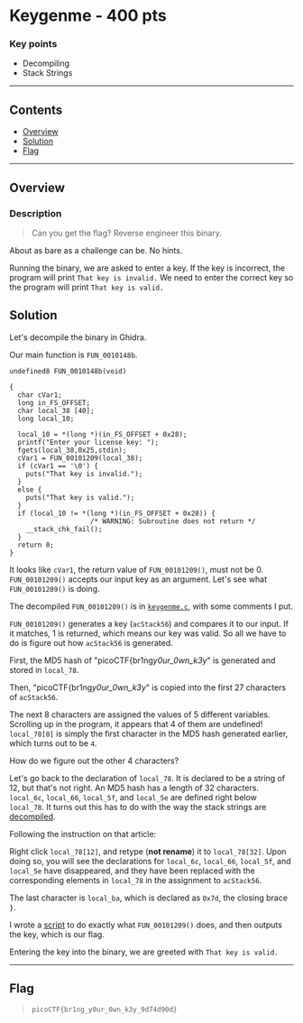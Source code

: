# **Keygenme - 400 pts**

### Key points

- Decompiling
- Stack Strings

---

## **Contents**

- [Overview](#overview)
- [Solution](#solution)
- [Flag](#flag)

---

## Overview

### Description

> Can you get the flag? Reverse engineer this binary.

About as bare as a challenge can be. No hints.

Running the binary, we are asked to enter a key. If the key is incorrect, the program will print `That key is invalid.` We need to enter the correct key so the program will print `That key is valid.`

## Solution

Let's decompile the binary in Ghidra.

Our main function is `FUN_0010148b`.

```
undefined8 FUN_0010148b(void)

{
  char cVar1;
  long in_FS_OFFSET;
  char local_38 [40];
  long local_10;

  local_10 = *(long *)(in_FS_OFFSET + 0x28);
  printf("Enter your license key: ");
  fgets(local_38,0x25,stdin);
  cVar1 = FUN_00101209(local_38);
  if (cVar1 == '\0') {
    puts("That key is invalid.");
  }
  else {
    puts("That key is valid.");
  }
  if (local_10 != *(long *)(in_FS_OFFSET + 0x28)) {
                    /* WARNING: Subroutine does not return */
    __stack_chk_fail();
  }
  return 0;
}
```

It looks like `cVar1`, the return value of `FUN_00101209()`, must not be 0. `FUN_00101209()` accepts our input key as an argument. Let's see what `FUN_00101209()` is doing.

The decompiled `FUN_00101209()` is in [`keygenme.c`](keygenme.c), with some comments I put.

`FUN_00101209()` generates a key (`acStack56`) and compares it to our input. If it matches, 1 is returned, which means our key was valid. So all we have to do is figure out how `acStack56` is generated.

First, the MD5 hash of "picoCTF{br1ng*y0ur_0wn_k3y*" is generated and stored in `local_78`.

Then, "picoCTF{br1ng*y0ur_0wn_k3y*" is copied into the first 27 characters of `acStack56`.

The next 8 characters are assigned the values of 5 different variables. Scrolling up in the program, it appears that 4 of them are undefined! `local_78[0]` is simply the first character in the MD5 hash generated earlier, which turns out to be `4`.

How do we figure out the other 4 characters?

Let's go back to the declaration of `local_78`. It is declared to be a string of 12, but that's not right. An MD5 hash has a length of 32 characters. `local_6c`, `local_66`, `local_5f`, and `local_5e` are defined right below `local_78`. It turns out this has to do with the way the stack strings are [decompiled](https://www.tripwire.com/state-of-security/security-data-protection/ghidra-101-decoding-stack-strings/).

Following the instruction on that article:

Right click `local_78[12]`, and retype (**not rename**) it to `local_78[32]`. Upon doing so, you will see the declarations for `local_6c`, `local_66`, `local_5f`, and `local_5e` have disappeared, and they have been replaced with the corresponding elements in `local_78` in the assignment to `acStack56`.

The last character is `local_ba`, which is declared as `0x7d`, the closing brace `}`.

I wrote a [script](solve.py) to do exactly what `FUN_00101209()` does, and then outputs the key, which is our flag.

Entering the key into the binary, we are greeted with `That key is valid.`

---

## Flag

> `picoCTF{br1ng_y0ur_0wn_k3y_9d74d90d}`
